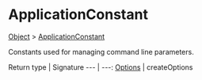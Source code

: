 
# ApplicationConstant

[Object]() > [ApplicationConstant](nullfr/faylixe/googlecodejam/client/application/ApplicationConstant.md)


<p>Constants used for managing command
 line parameters.</p>

Return type | Signature
--- | ---:
[Options]() | createOptions
